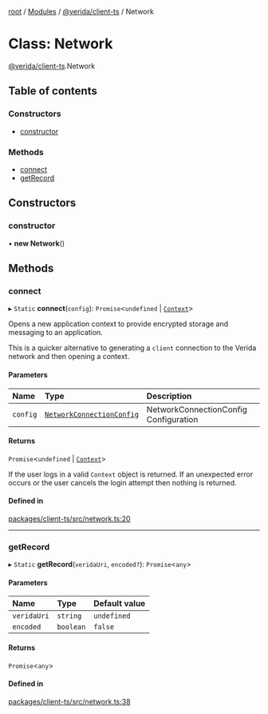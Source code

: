 [root](../README.md) / [Modules](../modules.md) / [@verida/client-ts](../modules/verida_client_ts.md) / Network

# Class: Network

[@verida/client-ts](../modules/verida_client_ts.md).Network

## Table of contents

### Constructors

- [constructor](verida_client_ts.Network.md#constructor)

### Methods

- [connect](verida_client_ts.Network.md#connect)
- [getRecord](verida_client_ts.Network.md#getrecord)

## Constructors

### constructor

• **new Network**()

## Methods

### connect

▸ `Static` **connect**(`config`): `Promise`<`undefined` \| [`Context`](verida_client_ts.Context.md)\>

Opens a new application context to provide encrypted storage and messaging to an application.

This is a quicker alternative to generating a `client` connection to the Verida network
and then opening a context.

#### Parameters

| Name | Type | Description |
| :------ | :------ | :------ |
| `config` | [`NetworkConnectionConfig`](../interfaces/verida_client_ts._internal_.NetworkConnectionConfig.md) | NetworkConnectionConfig Configuration |

#### Returns

`Promise`<`undefined` \| [`Context`](verida_client_ts.Context.md)\>

If the user logs in a valid `Context` object is returned. If an unexpected error occurs or the user cancels the login attempt then nothing is returned.

#### Defined in

[packages/client-ts/src/network.ts:20](https://github.com/verida/verida-js/blob/032961c/packages/client-ts/src/network.ts#L20)

___

### getRecord

▸ `Static` **getRecord**(`veridaUri`, `encoded?`): `Promise`<`any`\>

#### Parameters

| Name | Type | Default value |
| :------ | :------ | :------ |
| `veridaUri` | `string` | `undefined` |
| `encoded` | `boolean` | `false` |

#### Returns

`Promise`<`any`\>

#### Defined in

[packages/client-ts/src/network.ts:38](https://github.com/verida/verida-js/blob/032961c/packages/client-ts/src/network.ts#L38)
